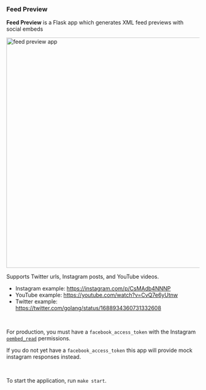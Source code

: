 ### Feed Preview

**Feed Preview** is a Flask app which generates XML feed previews with social embeds

<img alt="feed preview app" width="600" src="https://github.com/Media-Platforms/feed-management-service/assets/6523726/2c1fed0b-07ae-4539-9869-a397b86bd5a4" />

<br />

Supports Twitter urls, Instagram posts, and YouTube videos.
- Instagram example: https://instagram.com/p/CsMAdb4NNNP
- YouTube example: https://youtube.com/watch?v=CvQ7e6yUtnw
- Twitter example: https://twitter.com/golang/status/1688934360731332608

<br />

For production, you must have a `facebook_access_token` with the Instagram [`oembed_read`](https://developers.facebook.com/docs/graph-api/reference/instagram-oembed/) permissions.

If you do not yet have a `facebook_access_token` this app will provide mock instagram responses instead.

<br />

To start the application, run `make start`.

